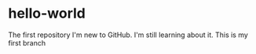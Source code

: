 # hello-world
The first repository
I'm new to GitHub. I'm still learning about it.
This is my first branch
